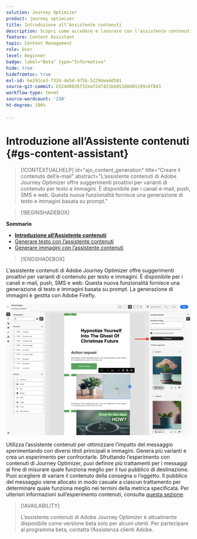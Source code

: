 ```yaml
---
solution: Journey Optimizer
product: journey optimizer
title: Introduzione all’Assistente contenuti
description: Scopri come accedere e lavorare con l’assistente contenuti di Journey Optimizer
feature: Content Assistant
topic: Content Management
role: User
level: Beginner
badge: label="Beta" type="Informative"
hide: true
hidefromtoc: true
exl-id: 6e291ce3-f324-4e5d-975b-5229dea4d581
source-git-commit: b524d0026f32eaf2d7421bb85188d01199cbf843
workflow-type: tm+mt
source-wordcount: '238'
ht-degree: 100%

---
```


# Introduzione all’Assistente contenuti {#gs-content-assistant}

>[!CONTEXTUALHELP]
>id="ajo_content_generation"
>title="Creare il contenuto dell’e-mail"
>abstract="L’assistente contenuti di Adobe Journey Optimizer offre suggerimenti proattivi per varianti di contenuto per testo e immagini. È disponibile per i canali e-mail, push, SMS e web. Questa nuova funzionalità fornisce una generazione di testo e immagini basata su prompt."


>[!BEGINSHADEBOX]

**Sommario**

* **[Introduzione all’Assistente contenuti](gs-generative.md)**
* [Generare testo con l’assistente contenuti](generative-content.md)
* [Generare immagini con l’assistente contenuti](generative-image.md)

>[!ENDSHADEBOX]


L’assistente contenuti di Adobe Journey Optimizer offre suggerimenti proattivi per varianti di contenuto per testo e immagini. È disponibile per i canali e-mail, push, SMS e web. Questa nuova funzionalità fornisce una generazione di testo e immagini basata su prompt. La generazione di immagini è gestita con Adobe Firefly.

![](assets/image-gen-ai.png)



Utilizza l’assistente contenuti per ottimizzare l’impatto del messaggio sperimentando con diversi titoli principali e immagini. Genera più varianti e crea un esperimento per confrontarle. Sfruttando l’esperimento con contenuti di Journey Optimizer, puoi definire più trattamenti per i messaggi al fine di misurare quale funziona meglio per il tuo pubblico di destinazione. Puoi scegliere di variare il contenuto della consegna o l’oggetto. Il pubblico del messaggio viene allocato in modo casuale a ciascun trattamento per determinare quale funziona meglio nei termini della metrica specificata. Per ulteriori informazioni sull’esperimento contenuti, consulta [questa sezione](../campaigns/content-experiment.md).


>[!AVAILABILITY]
>
>L’assistente contenuti di Adobe Journey Optimizer è attualmente disponibile come versione beta solo per alcuni utenti. Per partecipare al programma beta, contatta l’Assistenza clienti Adobe.
